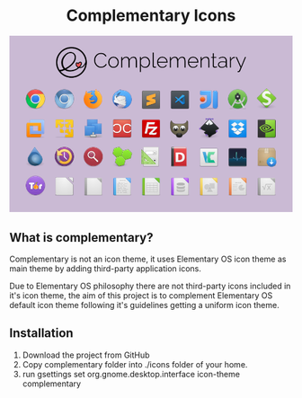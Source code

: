 <h1 align="center">Complementary Icons</h1>

![Complementary Screenshot](https://github.com/arkaitzsilva/complementary/blob/master/theme_image.png)

## What is complementary?

Complementary is not an icon theme, it uses Elementary OS icon theme as main theme by adding third-party application icons.

Due to Elementary OS philosophy there are not third-party icons included in it's icon theme, the aim of this project is to complement Elementary OS default icon theme following it's guidelines getting a uniform icon theme.

## Installation

1. Download the project from GitHub
2. Copy complementary folder into ./icons folder of your home.
3. run gsettings set org.gnome.desktop.interface icon-theme complementary
